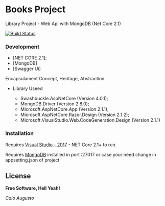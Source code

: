 # Books Project
Library Project - Web Api with MongoDB (Net Core 2.1)

[![Build Status](https://travis-ci.org/joemccann/dillinger.svg?branch=master)](https://github.com/caioaugusto1/LibraryProject-webApi-netCore.git)

### Development

* [NET CORE 2.1];
* [MongoDB]
* [Swagger Ui]

Encapsulament Concept, Heritage, Abstraction 
 
* Library Useed
  
  * Swashbuckle.AspNetCore (Version 4.0.1);
  * MongoDB.Driver (Version 2.8.0);
  * Microsoft.AspNetCore.App (Version 2.1.1);
  * Microsoft.AspNetCore.Razor.Design (Version 2.1.2);
  * Microsoft.VisualStudio.Web.CodeGeneration.Design (Version 2.1.1)

### Installation

Requires [Visual Studio - 2017](https://visualstudio.microsoft.com/downloads/) - NET Core 2.1+ to run.

Requires [MongoDB](https://www.mongodb.com/download-center) installed in port :27017 or case your need change in appsetting.json of project

License
----


**Free Software, Hell Yeah!**

*Caio Augusto*
